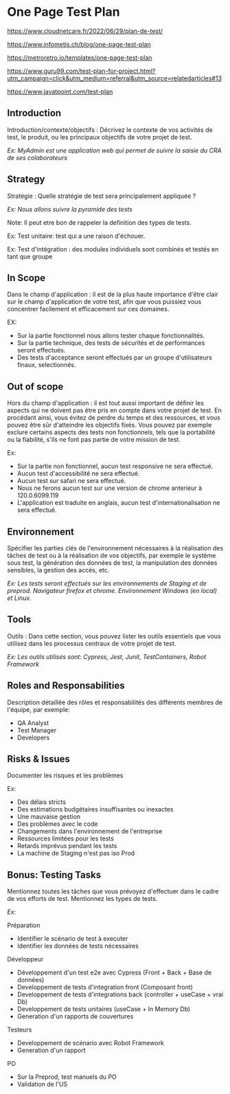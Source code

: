 # One Page Test Plan

https://www.cloudnetcare.fr/2022/06/29/plan-de-test/

https://www.infometis.ch/blog/one-page-test-plan

https://metroretro.io/templates/one-page-test-plan

https://www.guru99.com/test-plan-for-project.html?utm_campaign=click&utm_medium=referral&utm_source=relatedarticles#13

https://www.javatpoint.com/test-plan

## Introduction

Introduction/contexte/objectifs : Décrivez le contexte de vos activités de test, le produit, ou les principaux objectifs de votre projet de test.

_Ex: MyAdmin est une application web qui permet de suivre la saisie du CRA de ses colaborateurs_

## Strategy

Stratégie : Quelle stratégie de test sera principalement appliquée ?

_Ex: Nous allons suivre la pyramide des tests_


Note: Il peut etre bon de rappeler la definition des types de tests.

Ex: Test unitaire: test qui a une raison d'échouer.

Ex: Test d'intégration : des modules individuels sont combinés et testés en tant que groupe

## In Scope

Dans le champ d'application : il est de la plus haute importance d'être clair sur le champ d'application de votre test, afin que vous puissiez vous concentrer facilement et efficacement sur ces domaines.


EX: 
- Sur la partie fonctionnel nous allons tester chaque fonctionnalités.
- Sur la partie technique, des tests de sécurités et de performances seront effectués.
- Des tests d'acceptance seront effectués par un groupe d'utilisateurs finaux, selectionnés.


## Out of scope

Hors du champ d'application : il est tout aussi important de définir les aspects qui ne doivent pas être pris en compte dans votre projet de test. En procédant ainsi, vous évitez de perdre du temps et des ressources, et vous pouvez être sûr d'atteindre les objectifs fixés. Vous pouvez par exemple exclure certains aspects des tests non fonctionnels, tels que la portabilité ou la fiabilité, s'ils ne font pas partie de votre mission de test.


Ex:

- Sur la partie non fonctionnel, aucun test responsive ne sera effectué.
- Aucun test d'accessibilité ne sera effectué.
- Aucun test sur safari ne sera effectué.
- Nous ne ferons aucun test sur une version de chrome anterieur à 120.0.6099.119
- L'application est traduite en anglais, aucun test d'internationalisation ne sera effectué.

## Environnement 

Spécifier les parties clés de l'environnement nécessaires à la réalisation des tâches de test ou à la réalisation de vos objectifs, par exemple le système sous test, la génération des données de test, la manipulation des données sensibles, la gestion des accès, etc.

_Ex: Les tests seront effectués sur les environnements de Staging et de preprod. Navigateur firefox et chrome. Environnement Windows (en local) et Linux._

## Tools

Outils : Dans cette section, vous pouvez lister les outils essentiels que vous utilisez dans les processus centraux de votre projet de test.

_Ex: Les outils utilisés sont: Cypress, Jest, Junit, TestContainers, Robot Framework_

## Roles and Responsabilities

Description détaillée des rôles et responsabilités des différents membres de l'équipe, par exemple:

- QA Analyst
- Test Manager
- Developers


## Risks & Issues

Documenter les risques et les problèmes

Ex:
- Des délais stricts
- Des estimations budgétaires insuffisantes ou inexactes
- Une mauvaise gestion
- Des problèmes avec le code
- Changements dans l'environnement de l'entreprise
- Ressources limitées pour les tests
- Retards imprévus pendant les tests
- La machine de Staging n'est pas iso Prod



## Bonus: Testing Tasks

Mentionnez toutes les tâches que vous prévoyez d'effectuer dans le cadre de vos efforts de test. Mentionnez les types de tests.

_Ex:_

Préparation
- Identifier le scénario de test à executer
- Identifier les données de tests nécessaires

Développeur

- Développement d'un test e2e avec Cypress (Front + Back + Base de données)
- Developpement de tests d'integration front (Composant front)
- Developpement de tests d'integrations back (controller + useCase + vrai Db)
- Developpement de tests unitaires (useCase + In Memory Db)
- Generation d'un rapports de couvertures

Testeurs

- Developpement de scénario avec Robot Framework
- Generation d'un rapport

PO

- Sur la Preprod, test manuels du PO
- Validation de l'US






